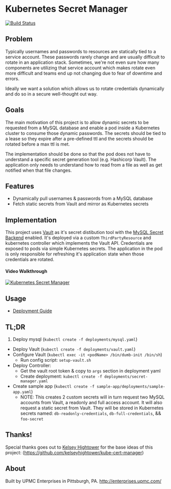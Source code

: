 # Kubernetes Secret Manager

[![Build Status](https://travis-ci.org/upmc-enterprises/kubernetes-secret-manager.svg?branch=travisCI)](https://travis-ci.org/upmc-enterprises/kubernetes-secret-manager)

## Problem

Typically usernames and passwords to resources are statically tied to a service account. These passwords rarely change and are usually difficult to rotate in an application stack. Sometimes, we're not even sure how many components are utilizing that service account which makes rotate even more difficult and teams end up not changing due to fear of downtime and errors.

Ideally we want a solution which allows us to rotate credentials dynamically and do so in a secure well-thought out way.

## Goals

The main motivation of this project is to allow dynamic secrets to be requested from a MySQL database and enable a pod inside a Kubernetes cluster to consume those dynamic passwords. The secrets should be tied to a lease so they expire after a pre-defined ttl and the secrets should be rotated before a max ttl is met.

The implementation should be done so that the pod does not have to understand a specific secret generation tool (e.g. Hashicorp Vault). The application only needs to understand how to read from a file as well as get notified when that file changes.

## Features
- Dynamically pull usernames & passwords from a MySQL database
- Fetch static secrets from Vault and mirror as Kubernetes secrets

## Implementation

This project uses [Vault](https://www.vaultproject.io/) as it's secret distibution tool with the [MySQL Secret Backend](https://www.vaultproject.io/docs/secrets/mysql/index.html) enabled. It's deployed via a custom `ThirdPartyResource` and kubernetes controller which implements the Vault API. Credentials are exposed to pods via simple Kubernetes secrets. The application in the pod is only responsible for refreshing it's application state when those credentials are rotated.

#### Video Walkthrough
[![Kubernetes Secret Manager](http://img.youtube.com/vi/kb7DU-Qwtrc/0.jpg)](http://www.youtube.com/watch?v=kb7DU-Qwtrc)

## Usage

- [Deployment Guide](docs/deployment-guide.md)

## TL;DR

1. Deploy mysql (`kubectl create -f deployments/mysql.yaml`)
- Deploy Vault (`kubectl create -f deployments/vault.yaml`)
- Configure Vault (`kubectl exec -it <podName> /bin/dumb-init /bin/sh`)
  - Run config script:  `setup-vault.sh`
- Deploy Controller:
  - Get the vault root token & copy to `args` section in deployment yaml
  - Create deployment: `kubectl create -f deployments/secret-manager.yaml`
- Create sample app (`kubectl create -f sample-app/deployments/sample-app.yaml`)
  - NOTE: This creates 2 custom secrets will in turn request two MySQL accounts from Vault, a readonly and full access account. It will also request a static secret from Vault. They will be stored in Kubernetes secrets named: `db-readonly-credentials`, `db-full-credentials`, && `foo-secret`

## Thanks!

Special thanks goes out to [Kelsey Hightower](https://twitter.com/kelseyhightower) for the base ideas of this project: (https://github.com/kelseyhightower/kube-cert-manager)

## About

Built by UPMC Enterprises in Pittsburgh, PA. http://enterprises.upmc.com/
